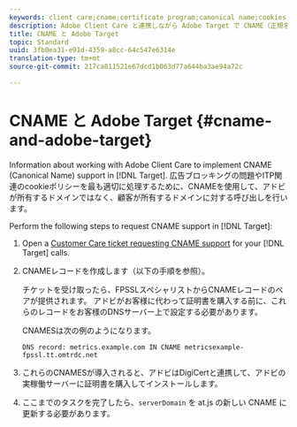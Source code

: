 ```yaml
---
keywords: client care;cname;certificate program;canonical name;cookies;certificate;amc;adobe managed certificate
description: Adobe Client Care と連携しながら Adobe Target で CNAME（正規名）サポートを実装する方法について説明します。
title: CNAME と Adobe Target
topic: Standard
uuid: 3fb0ea31-e91d-4359-a8cc-64c547e6314e
translation-type: tm+mt
source-git-commit: 217ca811521e67dcd1b063d77a644ba3ae94a72c

---
```



# CNAME と Adobe Target {#cname-and-adobe-target}

Information about working with Adobe Client Care to implement CNAME (Canonical Name) support in [!DNL Target]. 広告ブロッキングの問題やITP関連のcookieポリシーを最も適切に処理するために、CNAMEを使用して、アドビが所有するドメインではなく、顧客が所有するドメインに対する呼び出しを行います。

Perform the following steps to request CNAME support in [!DNL Target]:

1. Open a [Customer Care ticket requesting CNAME support](/help/cmp-resources-and-contact-information.md#reference_ACA3391A00EF467B87930A450050077C) for your [!DNL Target] calls.

1. CNAMEレコードを作成します（以下の手順を参照）。

   チケットを受け取ったら、FPSSLスペシャリストからCNAMEレコードのペアが提供されます。 アドビがお客様に代わって証明書を購入する前に、これらのレコードをお客様のDNSサーバー上で設定する必要があります。

   CNAMESは次の例のようになります。

   `DNS record: metrics.example.com IN CNAME metricsexample-fpssl.tt.omtrdc.net`

1. これらのCNAMESが導入されると、アドビはDigiCertと連携して、アドビの実稼働サーバーに証明書を購入してインストールします。

1. ここまでのタスクを完了したら、`serverDomain` を at.js の新しい CNAME に更新する必要があります。
